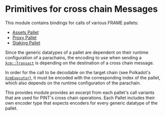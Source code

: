 # Primitives for cross chain Messages

This module contains bindings for calls of various FRAME pallets:

* [Assets Pallet](https://crates.parity.io/pallet_assets/pallet/index.html)
* [Proxy Pallet](https://crates.parity.io/pallet_proxy/pallet/index.html)
* [Staking Pallet](https://crates.parity.io/pallet_staking/index.html)

Since the generic datatypes of a pallet are dependent on their runtime configuration of a parachains, the encoding to use when sending a [`Xcm::Transact`](https://github.com/paritytech/xcm-format#transact) is depending on the destination of a cross chain message.

In order for the call to be decodable on the target chain (see Polkadot's [`XcmExecutor`](https://github.com/paritytech/polkadot/tree/master/xcm/xcm-executor)), it must be encoded with the corresponding index of the pallet, which also depends on the runtime configuration of the parachain.

This provides module provides an excerpt from each pallet's call variants that are used for PINT's cross chain operations.
Each Pallet includes their own encoder type that expects encoders for every generic datatype of the pallet.